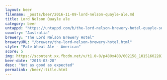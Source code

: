 ```yaml
---
layout: beer
filename: _posts/beer/2016-11-09-lord-nelson-quayle-ale.md
title: Lord Nelson Quayle ale
category: beer
untappd: "https://untappd.com/b/the-lord-nelson-brewery-hotel-quayle-summer-ale/73924"
country: "Australia"
brewery: "The Lord Nelson Brewery Hotel"
breweryURL: "/brewery/the-lord-nelson-brewery-hotel.html"
style: "Pale Wheat Ale - American"
score: 5
img: https://scontent.xx.fbcdn.net/v/t1.0-0/p480x480/602158_10151602281568745_1269833032_n.jpg?oh=c06651c7d48b0fb3af5018875f303713&oe=598B2550
beer-date: "2013-03-28"
desc: "Not as good as expected"
permalink: /beer/:title.html
---
```

